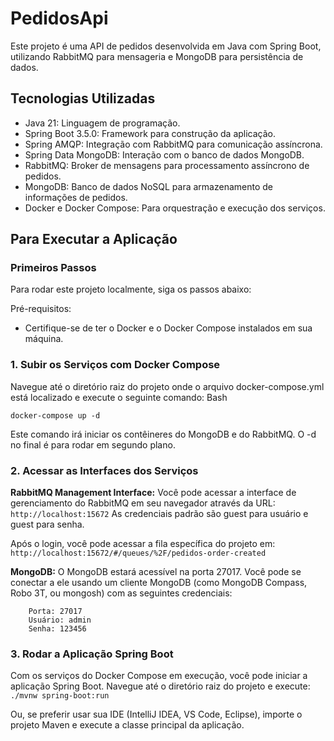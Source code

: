 # PedidosApi

Este projeto é uma API de pedidos desenvolvida em Java com Spring Boot, utilizando RabbitMQ para mensageria e MongoDB para persistência de dados.

## Tecnologias Utilizadas

- Java 21: Linguagem de programação.
- Spring Boot 3.5.0: Framework para construção da aplicação.
- Spring AMQP: Integração com RabbitMQ para comunicação assíncrona.
- Spring Data MongoDB: Interação com o banco de dados MongoDB.
- RabbitMQ: Broker de mensagens para processamento assíncrono de pedidos.
- MongoDB: Banco de dados NoSQL para armazenamento de informações de pedidos.
- Docker e Docker Compose: Para orquestração e execução dos serviços.

## Para Executar a Aplicação

### Primeiros Passos

Para rodar este projeto localmente, siga os passos abaixo:

Pré-requisitos:
- Certifique-se de ter o Docker e o Docker Compose instalados em sua máquina.

### 1. Subir os Serviços com Docker Compose

Navegue até o diretório raiz do projeto onde o arquivo docker-compose.yml está localizado e execute o seguinte comando:
Bash

```docker-compose up -d```

Este comando irá iniciar os contêineres do MongoDB e do RabbitMQ. O -d no final é para rodar em segundo plano.

### 2. Acessar as Interfaces dos Serviços

**RabbitMQ Management Interface:**
Você pode acessar a interface de gerenciamento do RabbitMQ em seu navegador através da URL:
```http://localhost:15672```
As credenciais padrão são guest para usuário e guest para senha.

Após o login, você pode acessar a fila específica do projeto em:
```http://localhost:15672/#/queues/%2F/pedidos-order-created```

**MongoDB:**
O MongoDB estará acessível na porta 27017. Você pode se conectar a ele usando um cliente MongoDB (como MongoDB Compass, Robo 3T, ou mongosh) com as seguintes credenciais:
``` Host: localhost
    Porta: 27017
    Usuário: admin
    Senha: 123456
```

### 3. Rodar a Aplicação Spring Boot

Com os serviços do Docker Compose em execução, você pode iniciar a aplicação Spring Boot. Navegue até o diretório raiz do projeto e execute:
``` ./mvnw spring-boot:run ```

Ou, se preferir usar sua IDE (IntelliJ IDEA, VS Code, Eclipse), importe o projeto Maven e execute a classe principal da aplicação.

